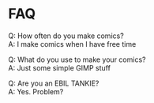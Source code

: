 # FAQ

Q: How often do you make comics?<br>
A: I make comics when I have free time

Q: What do you use to make your comics?<br>
A: Just some simple GIMP stuff

Q: Are you an EBIL TANKIE?<br>
A: Yes. Problem?
